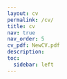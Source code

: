 ```yaml
---
layout: cv
permalink: /cv/
title: cv
nav: true
nav_order: 5
cv_pdf: NewCV.pdf
description: 
toc:
  sidebar: left
---
```

